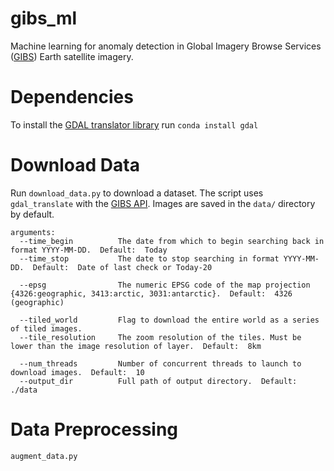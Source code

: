 # gibs_ml
Machine learning for anomaly detection in Global Imagery Browse Services ([GIBS](https://earthdata.nasa.gov/about/science-system-description/eosdis-components/global-imagery-browse-services-gibs)) Earth satellite imagery.

# Dependencies
To install the [GDAL translator library](http://www.gdal.org/) run ```conda install gdal```

# Download Data
Run ```download_data.py``` to download a dataset. The script uses ```gdal_translate``` with the [GIBS API](https://wiki.earthdata.nasa.gov/display/GIBS/GIBS+API+for+Developers#GIBSAPIforDevelopers-ServiceEndpointsandGetCapabilities). Images are saved in the ```data/``` directory by default. 

```
arguments:
  --time_begin          The date from which to begin searching back in format YYYY-MM-DD.  Default:  Today
  --time_stop           The date to stop searching in format YYYY-MM-DD.  Default:  Date of last check or Today-20
  
  --epsg                The numeric EPSG code of the map projection {4326:geographic, 3413:arctic, 3031:antarctic}.  Default:  4326 (geographic)
  
  --tiled_world         Flag to download the entire world as a series of tiled images.
  --tile_resolution     The zoom resolution of the tiles. Must be lower than the image resolution of layer.  Default:  8km
  
  --num_threads         Number of concurrent threads to launch to download images.  Default:  10
  --output_dir          Full path of output directory.  Default:  ./data
```

# Data Preprocessing
```augment_data.py```
